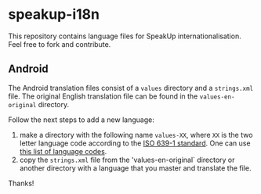 speakup-i18n
============

This repository contains language files for SpeakUp internationalisation. Feel free to fork and contribute.

Android
-------

The Android translation files consist of a `values` directory and a `strings.xml` file. The original 
English translation file can be found in the `values-en-original` directory.

Follow the next steps to add a new language:

1. make a directory with the following name `values-XX`, where `XX` is the two letter language code 
  according to the [ISO 639-1 standard](http://en.wikipedia.org/wiki/ISO_639-1). One can use [this list 
  of language codes](http://en.wikipedia.org/wiki/List_of_ISO_639-1_codes).
2. copy the `strings.xml` file from the 'values-en-original` directory or another directory with a 
  language that you master and translate the file. 

Thanks!

